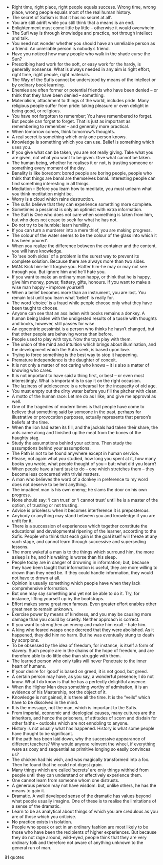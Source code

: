  - Right time, right place, right people equals success. Wrong time, wrong place, wrong people equals most of the real human history.
 - The secret of Sufism is that it has no secret at all’.
 - You are still adrift while you still think that a means is an end.
 - Enlightenment must come little by little – otherwise it would overwhelm.
 - The Sufi way is through knowledge and practice, not through intellect and talk.
 - You need not wonder whether you should have an unreliable person as a friend. An unreliable person is nobody’s friend.
 - Have you noticed how many people who walk in the shade curse the Sun?
 - Prescribing hard work for the soft, or easy work for the hardy, is generally nonsense. What is always needed in any aim is right effort, right time, right people, right materials.
 - The Way of the Sufis cannot be understood by means of the intellect or by ordinary book learning.
 - Enemies are often former or potential friends who have been denied – or think that they have been denied – something.
 - Materialism, attachment to things of the world, includes pride. Many religious people suffer from pride: taking pleasure or even delight in being good, or religious.
 - You have not forgotten to remember; You have remembered to forget. But people can forget to forget. That is just as important as remembering to remember – and generally more practical.
 - When tomorrow comes, think tomorrow’s thoughts.
 - A real secret is something which only one person knows.
 - Knowledge is something which you can use. Belief is something which uses you.
 - If you give what can be taken, you are not really giving. Take what you are given, not what you want to be given. Give what cannot be taken.
 - The human being, whether he realises it or not, is trusting someone or something every moment of the day.
 - Banality is like boredom: bored people are boring people, people who think that things are banal are themselves banal. Interesting people can find something interesting in all things.
 - Mediation – Before you learn how to meditate, you must unlearn what you think meditation might be.
 - Worry is a cloud which rains destruction.
 - The sufis believe that they can experience something more complete.
 - Sometimes a pessimist is only an optimist with extra information.
 - The Sufi is One who does not care when something is taken from him, but who does not cease to seek for what he has not.
 - Do not try to be humble: learn humility.
 - If you can turn a murderer into a mere thief, you are making progress.
 - The colour of the water seems to be the colour of the glass into which it has been poured’.
 - When you realize the difference between the container and the content, you will have knowledge.
 - To ‘see both sides’ of a problem is the surest way to prevent its complete solution. Because there are always more than two sides.
 - MAN: Kick him-he’ll forgive you. Flatter him-he may or may not see through you. But ignore him and he’ll hate you.
 - If you want to make an ordinary man happy, or think that he is happy, give him money, power, flattery, gifts, honours. If you want to make a wise man happy – improve yourself!
 - When a belief becomes more than an instrument, you are lost. You remain lost until you learn what ‘belief’ is really for.
 - The word ‘choice’ is a fraud while people choose only what they have been taught to choose.
 - Anyone can see that an ass laden with books remains a donkey. A human being laden with the undigested results of a tussle with thoughts and books, however, still passes for wise.
 - An egocentric pessimist is a person who thinks he hasn’t changed, but that other people are behaving worse than before.
 - People used to play with toys. Now the toys play with them.
 - The union of the mind and intuition which brings about illumination, and the development which the Sufis seek, is based upon love.
 - Trying to force something is the best way to stop it happening.
 - Premature independence is the daughter of conceit.
 - It is not only a matter of not caring who knows – it is also a matter of knowing who cares.
 - It is not important to have said a thing first, or best – or even most interestingly. What is important is to say it on the right occasion.
 - The laziness of adolescence is a rehearsal for the incapacity of old age.
 - You must empty out the dirty water before you fill the pitcher with clean.
 - A motto of the human race: Let me do as I like, and give me approval as well.
 - One of the tragedies of modern times is that people have come to believe that something said by someone in the past, perhaps for illustrative or provocation purposes, actually represents that person’s beliefs at the time.
 - When the lion had eaten its fill, and the jackals had taken their share, the ants came along and finished up the meat from the bones of the haughty stag.
 - Study the assumptions behind your actions. Then study the assumptions behind your assumptions.
 - The Path is not to be found anywhere except in human service.
 - Please, not again what you studied, how long you spent at it, how many books you wrote, what people thought of you – but: what did you learn?
 - When people have a hard task to do – one which stretches them – they become less concerned with trivial matters.
 - A man who believes the word of a donkey in preference to my word does not deserve to be lent anything.
 - The impatient man is his own enemy; he slams the door on his own progress.
 - None should say: ‘I can trust’ or ‘I cannot trust’ until he is a master of the option, of trusting or not trusting.
 - Advice is priceless: when it becomes interference it is preposterous.
 - Anybody or anything may stand between you and knowledge if you are unfit for it.
 - There is a succession of experiences which together constitute the educational and developmental ripening of the learner, according to the Sufis. People who think that each gain is the goal itself will freeze at any such stage, and cannot learn through successive and superseding lessons.
 - The more wakeful a man is to the things which surround him, the more asleep is he, and his waking is worse than his sleep.
 - People today are in danger of drowning in information; but, because they have been taught that information is useful, they are more willing to drown than they need be. If they could handle information, they would not have to drown at all.
 - Opinion is usually something which people have when they lack comprehensive information.
 - But one may say something and yet not be able to do it. Try, for instance, lifting yourself up by the bootstraps.
 - Effort makes some great men famous. Even greater effort enables other great men to remain unknown.
 - Exercise power by means of kindness, and you may be causing more damage than you could by cruelty. Neither approach is correct.
 - If you want to strengthen an enemy and make him exult – hate him.
 - A king who feared wasps once decreed that they were abolished. As it happened, they did him no harm. But he was eventually stung to death by scorpions.
 - To be obsessed by the idea of freedom, for instance, is itself a form of slavery. Such people are in the chains of the hope of freedom, and are therefore able to do little else than struggle with them.
 - The learned person who only talks will never Penetrate to the inner heart of humans.
 - If your desire for ‘good’ is based on greed, it is not good, but greed.
 - A certain person may have, as you say, a wonderful presence; I do not know. What I do know is that he has a perfectly delightful absence.
 - When the Higher Man does something worthy of admiration, it is an evidence of his Mastership, not the object of it.
 - Knowledge is not gained, it is there all the time. It is the “veils” which have to be dissolved in the mind.
 - It is the message, not the man, which is important to the Sufis.
 - From imperial, economic and ideological causes, many cultures are the inheritors, and hence the prisoners, of attitudes of scorn and disdain for other faiths – outlooks which are not ennobling to anyone.
 - History is not usually what has happened. History is what some people have thought to be significant.
 - If the path has been laid down, why the successive appearance of different teachers? Why would anyone reinvent the wheel, if everything were as cosy and sequential as primitive longing so easily convinces us?
 - The chicken had his wish, and was magically transformed into a fox. Then he found that he could not digest grain.
 - Many things which are called ‘secrets’ are only things withheld from people until they can understand or effectively experience them.
 - One cannot learn from someone whom one distrusts.
 - A generous person may not have wisdom: but, unlike others, he has the means to gain it.
 - Dramatic. A well developed sense of the dramatic has values beyond what people usually imagine. One of these is to realise the limitations of a sense of the dramatic.
 - Learn to be as analytical about things of which you are credulous as you are of those which you criticise.
 - No practice exists in isolation.
 - People who speak or act in an ordinary fashion are most likely to be those who have been the recipients of higher experiences. But because they do not rage around, wild-eyed, people think that they are very ordinary folk and therefore not aware of anything unknown to the general run of man.

81 quotes